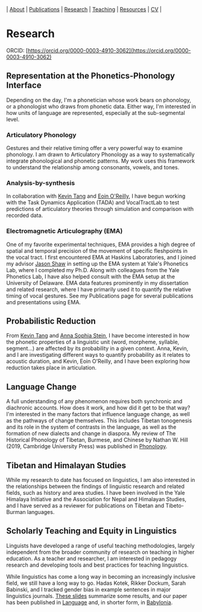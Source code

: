 | [About](https://cageissler.github.io) | [Publications](https://cageissler.github.io/publications) | [Research](https://cageissler.github.io/research) | [Teaching](https://cageissler.github.io/teaching) | [Resources](https://cageissler.github.io/resources) | [CV](https://cageissler.github.io/files/Geissler_CV.pdf) |


# Research

ORCID: [https://orcid.org/0000-0003-4910-3062](https://orcid.org/0000-0003-4910-3062)

## Representation at the Phonetics-Phonology Interface

Depending on the day, I'm a phonetician whose work bears on phonology, or a phonologist who draws from phonetic data. Either way, I'm interested in how units of language are represented, especially at the sub-segmental level.

### Articulatory Phonology

Gestures and their relative timing offer a very powerful way to examine phonology. I am drawn to Articulatory Phonology as a way to systematically integrate phonological and phonetic patterns. My work uses this framework to understand the relationship among consonants, vowels, and tones.

### Analysis-by-synthesis

In collaboration with [Kevin Tang](https://www.kevintang.org/) and [Eoin O'Reilly](https://eoin-or.github.io/), I have begun working with the Task Dynamics Application (TADA) and VocalTractLab to test predictions of articulatory theories through simulation and comparison with recorded data.

### Electromagnetic Articulography (EMA)

One of my favorite experimental techniques, EMA provides a high degree of spatial and temporal precision of the movement of specific fleshpoints in the vocal tract. I first encountered EMA at Haskins Laboratories, and I joined my advisor [Jason Shaw](https://campuspress.yale.edu/jasonshaw/) in setting up the EMA system at Yale's Phonetics Lab, where I completed my Ph.D. Along with colleagues from the Yale Phonetics Lab, I have also helped consult with the EMA setup at the University of Delaware. EMA data features prominently in my dissertation and related research, where I have primarily used it to quantify the relative timing of vocal gestures. See my Publications page for several publications and presentations using EMA.

## Probabilistic Reduction

From [Kevin Tang](https://www.kevintang.org/) and [Anna Sophia Stein](https://ansost.github.io/), I have become interested in how the phonetic properties of a linguistic unit (word, morpheme, syllable, segment...) are affected by its probability in a given context. Anna, Kevin, and I are investigating different ways to quantify probability as it relates to acoustic duration, and Kevin, Eoin O'Reilly, and I have been exploring how reduction takes place in articulation.

## Language Change

A full understanding of any phenomenon requires both synchronic and diachronic accounts. How does it work, and how did it get to be that way? I'm interested in the many factors that influence language change, as well as the pathways of change themselves. This includes Tibetan tonogenesis and its role in the system of contrasts in the language, as well as the formation of new dialects and change in diaspora. My review of The Historical Phonology of Tibetan, Burmese, and Chinese by Nathan W. Hill (2019, Cambridge University Press) was published in [Phonology](https://cageissler.github.io/files/Geissler_2020_review_Hill.pdf).

## Tibetan and Himalayan Studies

While my research to date has focused on linguistics, I am also interested in the relationships between the findings of linguistic research and related fields, such as history and area studies. I have been involved in the Yale Himalaya Initiative and the Association for Nepal and Himalayan Studies, and I have served as a reviewer for publications on Tibetan and Tibeto-Burman languages.

## Scholarly Teaching and Equity in Linguistics

Linguists have developed a range of useful teaching methodologies, largely independent from the broader community of research on teaching in higher education. As a teacher and researcher, I am interested in pedagogy research and developing tools and best practices for teaching linguistics.

While linguistics has come a long way in becoming an increasingly inclusive field, we still have a long way to go. Hadas Kotek, Rikker Dockum, Sarah Babinski, and I tracked gender bias in example sentences in major linguistics journals. [These slides](https://cageissler.github.io/files/LSA2020-gender-journals.pdf) summarize some results, and our paper has been published in [Language](https://cageissler.github.io/files/Kotek%20et%20al.%20-%202021%20-%20Gender%20bias%20and%20stereotypes%20in%20linguistic%20example%20.pdf) and, in shorter form, in [Babylonia](https://cageissler.github.io/files/Kotek%20et%20al.%20-%202021%20-%20Gender%20stereotypes%20and%20inclusion%20in%20language%20teach.pdf).
